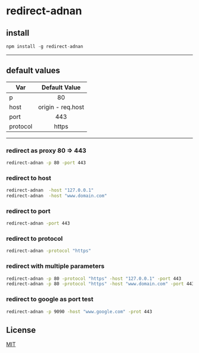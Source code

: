 # redirect-adnan

## install
```javascript
npm install -g redirect-adnan
```
<hr>

## default values

| Var           | Default Value   |
| ------------- |:-------------:|
| p    | 80 |
| host | origin - req.host      |
| port | 443      |
| protocol | https |

<hr>

### redirect as proxy 80 => 443
```bash
redirect-adnan -p 80 -port 443
```

### redirect to host
```bash
redirect-adnan  -host "127.0.0.1"
redirect-adnan  -host "www.domain.com"
```

### redirect to port
```bash
redirect-adnan -port 443
```

### redirect to protocol
```bash
redirect-adnan -protocol "https"
```

### redirect with multiple parameters
```bash
redirect-adnan -p 80 -protocol "https" -host "127.0.0.1" -port 443
redirect-adnan -p 80 -protocol "https" -host "www.domain.com" -port 443
```
### redirect to google as port test
```bash
redirect-adnan -p 9090 -host "www.google.com" -prot 443
```

## License

  [MIT](LICENSE)
